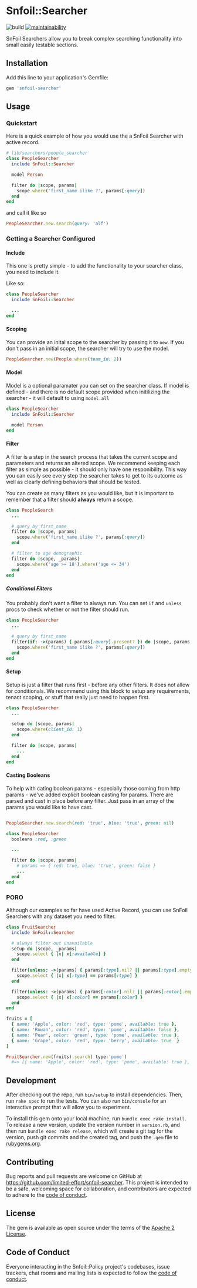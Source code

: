 # Snfoil::Searcher

![build](https://github.com/limited-effort/snfoil-searcher/actions/workflows/main.yml/badge.svg) [![maintainability](https://api.codeclimate.com/v1/badges/a05646d2c1e6e986de89/maintainability)](https://codeclimate.com/github/limited-effort/snfoil-searcher/maintainability)

SnFoil Searchers allow you to break complex searching functionality into small easily testable sections.

## Installation

Add this line to your application's Gemfile:

```ruby
gem 'snfoil-searcher'
```

## Usage

### Quickstart

Here is a quick example of how you would use the a SnFoil Searcher with active record.

```ruby 
# lib/searchers/people_searcher
class PeopleSearcher
  include SnFoil::Searcher

  model Person

  filter do |scope, params|
    scope.where('first_name ilike ?', params[:query])
  end
end
```

and call it like so

```ruby
PeopleSearcher.new.search(query: 'alf')
```

### Getting a Searcher Configured

#### Include
This one is pretty simple - to add the functionality to your searcher class, you need to include it.  

Like so:

```ruby
class PeopleSearcher
  include SnFoil::Searcher

  ...
end
```

#### Scoping
You can provide an inital scope to the searcher by passing it to `new`.  If you don't pass in an initial scope, the searcher will try to use the model.

```ruby
PeopleSearcher.new(People.where(team_id: 2))
```

#### Model

Model is a optional paramater you can set on the searcher class.  If model is defined - and there is no default scope provided when initilizing the searcher - it will default to using `model.all`

```ruby 
class PeopleSearcher
  include SnFoil::Searcher

  model Person
end
```

#### Filter

A filter is a step in the search process that takes the current scope and parameters and returns an altered scope.  We recommend keeping each filter as simple as possible - it should only have one responibility.  This way you can easily see every step the searcher takes to get to its outcome as well as clearly defining behaviors that should be tested.

You can create as many filters as you would like, but it is important to remember that a filter should **always** return a scope.

```ruby 
class PeopleSearch
  ...

  # query by first_name
  filter do |scope, params|
    scope.where('first_name ilike ?', params[:query])
  end

  # filter to age demographic
  filter do |scope, _params|
    scope.where('age >= 18').where('age <= 34')
  end
end
```

##### Conditional Filters

You probably don't want a filter to always run.  You can set `if` and `unless` procs to check whether or not the filter should run.

```ruby 
class PeopleSearcher
  ...

  # query by first_name
  filter(if: ->(params) { params[:query].present? }) do |scope, params|
    scope.where('first_name ilike ?', params[:query])
  end
end
```

#### Setup
Setup is just a filter that runs first - before any other filters.  It does not allow for conditionals.  We recommend using this block to setup any requirements, tenant scoping, or stuff that really just need to happen first. 

```ruby 
class PeopleSearcher
  ...

  setup do |scope, params|
    scope.where(client_id: 1)
  end

  filter do |scope, params|
    ...
  end
end
```

#### Casting Booleans

To help with cating boolean params - especially those coming from http params - we've added explicit boolean casting for params.  There are parsed and cast in place before any filter.  Just pass in an array of the params you would like to have cast.

```ruby

PeopleSearcher.new.search(red: 'true', blue: 'true', green: nil)

class PeopleSearcher
  booleans :red, :green

  ...

  filter do |scope, params|
    # params => { red: true, blue: 'true', green: false }
    ...
  end
end
```

### PORO

Although our examples so far have used Active Record, you can use SnFoil Searchers with any dataset you need to filter.

```ruby
class FruitSearcher
  include SnFoil::Searcher

  # always filter out unavailable
  setup do |scope, _params|
    scope.select { |x| x[:available] }
  end

  filter(unless: ->(params) { params[:type].nil? || params[:type].empty? }) do |scope, params|
    scope.select { |x| x[:type] == params[:type] }
  end

  filter(unless: ->(params) { params[:color].nil? || params[:color].empty? }) do |scope, params|
    scope.select { |x| x[:color] == params[:color] }
  end
end

fruits = [
  { name: 'Apple', color: 'red', type: 'pome', available: true },
  { name: 'Rowan', color: 'red', type: 'pome', available: false },
  { name: 'Pear', color: 'green', type: 'pome', available: true },
  { name: 'Grape', color: 'red', type: 'berry', available: true  }
]

FruitSearcher.new(fruits).search( type:'pome')
  #=> [{ name: 'Apple', color: 'red', type: 'pome', available: true }, { name: 'Pear', color: 'green', type: 'pome', available: true }]
```


## Development

After checking out the repo, run `bin/setup` to install dependencies. Then, run `rake spec` to run the tests. You can also run `bin/console` for an interactive prompt that will allow you to experiment.

To install this gem onto your local machine, run `bundle exec rake install`. To release a new version, update the version number in `version.rb`, and then run `bundle exec rake release`, which will create a git tag for the version, push git commits and the created tag, and push the `.gem` file to [rubygems.org](https://rubygems.org).

## Contributing

Bug reports and pull requests are welcome on GitHub at https://github.com/limited-effort/snfoil-searcher. This project is intended to be a safe, welcoming space for collaboration, and contributors are expected to adhere to the [code of conduct](https://github.com/limited-effort/snfoil-searcher/blob/main/CODE_OF_CONDUCT.md).

## License

The gem is available as open source under the terms of the [Apache 2 License](https://opensource.org/licenses/Apache-2.0).

## Code of Conduct

Everyone interacting in the Snfoil::Policy project's codebases, issue trackers, chat rooms and mailing lists is expected to follow the [code of conduct](https://github.com/limited-effort/snfoil-searcher/blob/main/CODE_OF_CONDUCT.md).
